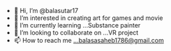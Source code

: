 - 👋 Hi, I’m @balasutar17
- 👀 I’m interested in creating art for games and movie
- 🌱 I’m currently learning ...Substance painter
- 💞️ I’m looking to collaborate on ...VR project
- 📫 How to reach me ...balasasaheb1786@gmail.com

<!---
balasutar17/balasutar17 is a ✨ special ✨ repository because its `README.md` (this file) appears on your GitHub profile.
You can click the Preview link to take a look at your changes.
--->
